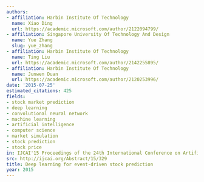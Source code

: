 ```yaml
---
authors:
- affiliation: Harbin Institute Of Technology
  name: Xiao Ding
  url: https://academic.microsoft.com/author/2122094799/
- affiliation: Singapore University Of Technology And Design
  name: Yue Zhang
  slug: yue_zhang
- affiliation: Harbin Institute Of Technology
  name: Ting Liu
  url: https://academic.microsoft.com/author/2142255895/
- affiliation: Harbin Institute Of Technology
  name: Junwen Duan
  url: https://academic.microsoft.com/author/2120253996/
date: '2015-07-25'
estimated_citations: 425
fields:
- stock market prediction
- deep learning
- convolutional neural network
- machine learning
- artificial intelligence
- computer science
- market simulation
- stock prediction
- stock price
in: IJCAI'15 Proceedings of the 24th International Conference on Artificial Intelligence
src: http://ijcai.org/Abstract/15/329
title: Deep learning for event-driven stock prediction
year: 2015
---
```

